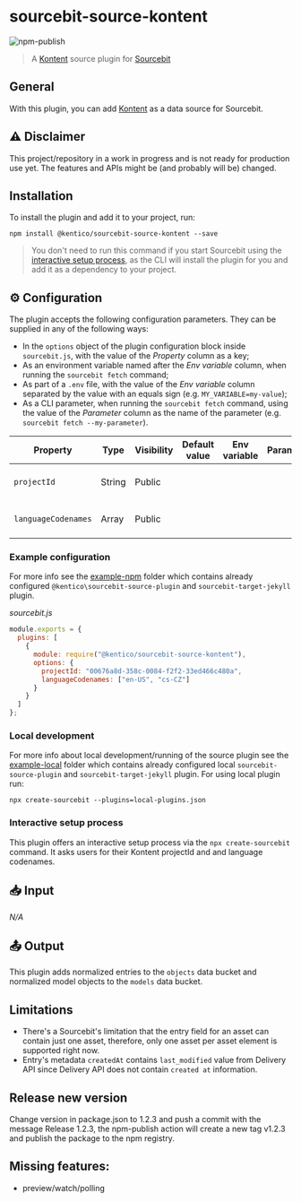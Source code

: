 # sourcebit-source-kontent

![npm-publish](https://github.com/Kentico/sourcebit-source-kontent/workflows/npm-publish/badge.svg?branch=master)

> A [Kontent](https://bit.ly/2W9UyyN) source plugin for [Sourcebit](https://github.com/stackbithq/sourcebit)

## General

With this plugin, you can add [Kontent](https://bit.ly/2W9UyyN) as a data source for Sourcebit.

## ⚠ Disclaimer

This project/repository in a work in progress and is not ready for production use yet. The features and APIs might be (and probably will be) changed.

## Installation

To install the plugin and add it to your project, run:

```
npm install @kentico/sourcebit-source-kontent --save
```

> You don't need to run this command if you start Sourcebit using the [interactive setup process](#interactive-setup-process), as the CLI will install the plugin for you and add it as a dependency to your project.

## ⚙️ Configuration

The plugin accepts the following configuration parameters. They can be supplied in any of the following ways:

- In the `options` object of the plugin configuration block inside `sourcebit.js`, with the value of the _Property_ column as a key;
- As an environment variable named after the _Env variable_ column, when running the `sourcebit fetch` command;
- As part of a `.env` file, with the value of the _Env variable_ column separated by the value with an equals sign (e.g. `MY_VARIABLE=my-value`);
- As a CLI parameter, when running the `sourcebit fetch` command, using the value of the _Parameter_ column as the name of the parameter (e.g. `sourcebit fetch --my-parameter`).

| Property                   | Type   | Visibility | Default value | Env variable | Parameter | Description                                                                                                                                   |
| -------------------------- | ------ | ---------- | ------------- | ------------ | --------- | --------------------------------------------------------------------------------------------------------------------------------------------- |
| `projectId`                | String | Public     |               |              |           | The ID of the Kontent [project](https://docs.kontent.ai/tutorials/develop-apps/get-started/hello-world#a-creating-a-kentico-kontent-project). |  |
| `languageCodenames` | Array  | Public     |               |              |           | Array of language codenames                                                                                                                   |  |

### Example configuration

For more info see the [example-npm](https://github.com/Kentico/sourcebit-source-kontent/tree/master/example-npm) folder which contains already configured `@kentico\sourcebit-source-plugin` and `sourcebit-target-jekyll` plugin.

_sourcebit.js_

```js
module.exports = {
  plugins: [
    {
      module: require("@kentico/sourcebit-source-kontent"),
      options: {
        projectId: "00676a8d-358c-0084-f2f2-33ed466c480a",
        languageCodenames: ["en-US", "cs-CZ"]
      }
    }
  ]
};
```

### Local development

For more info about local development/running of the source plugin see the [example-local](https://github.com/Kentico/sourcebit-source-kontent/tree/master/example-local) folder which contains already configured local `sourcebit-source-plugin` and `sourcebit-target-jekyll` plugin. For using local plugin run:
```
npx create-sourcebit --plugins=local-plugins.json
```

### Interactive setup process

This plugin offers an interactive setup process via the `npx create-sourcebit` command. It asks users for their Kontent projectId and and language codenames.

## 📥 Input

_N/A_

## 📤 Output

This plugin adds normalized entries to the `objects` data bucket and normalized model objects to the `models` data bucket.

## Limitations

 - There's a Sourcebit's limitation that the entry field for an asset can contain just one asset, therefore, only one asset per asset element is supported right now.
 - Entry's metadata `createdAt` contains `last_modified` value from Delivery API since Delivery API does not contain `created at` information.

## Release new version
Change version in package.json to 1.2.3 and push a commit with the message Release 1.2.3, the npm-publish action will create a new tag v1.2.3 and publish the package to the npm registry.

## Missing features:
- preview/watch/polling

